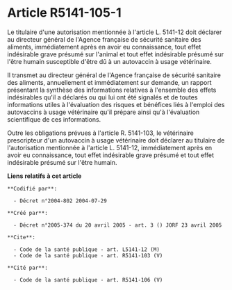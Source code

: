 # Article R5141-105-1

Le titulaire d'une autorisation mentionnée à l'article L. 5141-12 doit déclarer au directeur général de l'Agence française de
sécurité sanitaire des aliments, immédiatement après en avoir eu connaissance, tout effet indésirable grave présumé sur
l'animal et tout effet indésirable présumé sur l'être humain susceptible d'être dû à un autovaccin à usage vétérinaire.

Il transmet au directeur général de l'Agence française de sécurité sanitaire des aliments, annuellement et immédiatement sur
demande, un rapport présentant la synthèse des informations relatives à l'ensemble des effets indésirables qu'il a déclarés
ou qui lui ont été signalés et de toutes informations utiles à l'évaluation des risques et bénéfices liés à l'emploi des
autovaccins à usage vétérinaire qu'il prépare ainsi qu'à l'évaluation scientifique de ces informations.

Outre les obligations prévues à l'article R. 5141-103, le vétérinaire prescripteur d'un autovaccin à usage vétérinaire doit
déclarer au titulaire de l'autorisation mentionnée à l'article L. 5141-12, immédiatement après en avoir eu connaissance, tout
effet indésirable grave présumé et tout effet indésirable présumé sur l'être humain.

**Liens relatifs à cet article**

	**Codifié par**:

	  - Décret n°2004-802 2004-07-29

	**Créé par**:

	  - Décret n°2005-374 du 20 avril 2005 - art. 3 () JORF 23 avril 2005

	**Cite**:

	  - Code de la santé publique - art. L5141-12 (M)
	  - Code de la santé publique - art. R5141-103 (V)

	**Cité par**:

	  - Code de la santé publique - art. R5141-106 (V)
